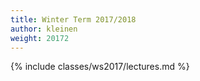 ```yaml
---
title: Winter Term 2017/2018
author: kleinen
weight: 20172
---
```


{% include classes/ws2017/lectures.md %}
